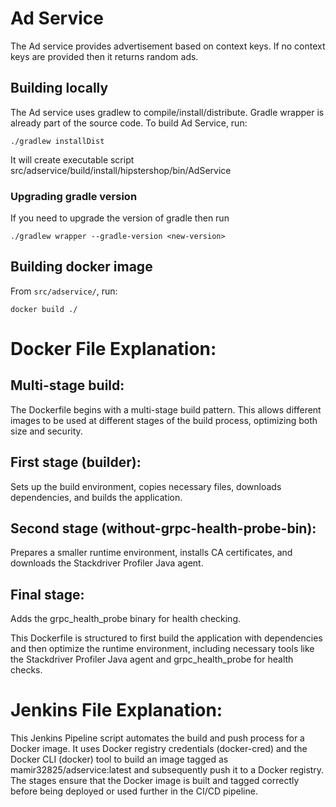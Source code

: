 # Ad Service

The Ad service provides advertisement based on context keys. If no context keys are provided then it returns random ads.

## Building locally

The Ad service uses gradlew to compile/install/distribute. Gradle wrapper is already part of the source code. To build Ad Service, run:

```
./gradlew installDist
```
It will create executable script src/adservice/build/install/hipstershop/bin/AdService

### Upgrading gradle version
If you need to upgrade the version of gradle then run

```
./gradlew wrapper --gradle-version <new-version>
```

## Building docker image

From `src/adservice/`, run:

```
docker build ./
```

# Docker File Explanation:

## Multi-stage build:
The Dockerfile begins with a multi-stage build pattern. This allows different images to be used at different stages of the build process, optimizing both size and security.

## First stage (builder):
Sets up the build environment, copies necessary files, downloads dependencies, and builds the application.

## Second stage (without-grpc-health-probe-bin): 
Prepares a smaller runtime environment, installs CA certificates, and downloads the Stackdriver Profiler Java agent.

## Final stage:
Adds the grpc_health_probe binary for health checking.

This Dockerfile is structured to first build the application with dependencies and then optimize the runtime environment, including necessary tools like the Stackdriver Profiler Java agent and grpc_health_probe for health checks.

# Jenkins File Explanation:
This Jenkins Pipeline script automates the build and push process for a Docker image. It uses Docker registry credentials (docker-cred) and the Docker CLI (docker) tool to build an image tagged as mamir32825/adservice:latest and subsequently push it to a Docker registry. The stages ensure that the Docker image is built and tagged correctly before being deployed or used further in the CI/CD pipeline.